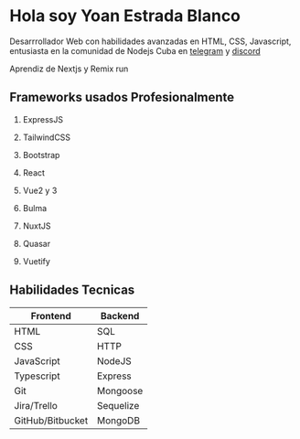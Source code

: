 # Hola soy Yoan Estrada Blanco

Desarrrollador Web con habilidades avanzadas en HTML, CSS, Javascript, entusiasta en la comunidad de Nodejs Cuba en [telegram](https://t.me/nodejscuba) y [discord](https://discord.gg/nwHzbDzg)

Aprendiz de Nextjs y Remix run

## Frameworks usados Profesionalmente

1. ExpressJS

2. TailwindCSS

3. Bootstrap
4. React

5. Vue2 y 3

6. Bulma

7. NuxtJS

8. Quasar

9. Vuetify

## Habilidades Tecnicas

| Frontend         | Backend   |
| ---------------- | --------- |
| HTML             | SQL       |
| CSS              | HTTP      |
| JavaScript       | NodeJS    |
| Typescript       | Express   |
| Git              | Mongoose  |
| Jira/Trello      | Sequelize |
| GitHub/Bitbucket | MongoDB   |

